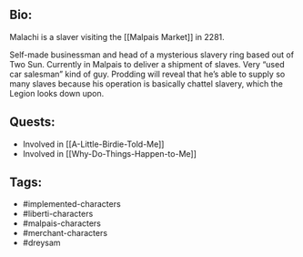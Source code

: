 ## Bio:

Malachi is a slaver visiting the [[Malpais Market]] in 2281.

Self-made businessman and head of a mysterious slavery ring based out of Two Sun. Currently in Malpais to deliver a shipment of slaves. Very “used car salesman” kind of guy. Prodding will reveal that he’s able to supply so many slaves because his operation is basically chattel slavery, which the Legion looks down upon.

## Quests:

- Involved in [[A-Little-Birdie-Told-Me]]
- Involved in [[Why-Do-Things-Happen-to-Me]]

## Tags:

- #implemented-characters
- #liberti-characters
- #malpais-characters
- #merchant-characters
- #dreysam
